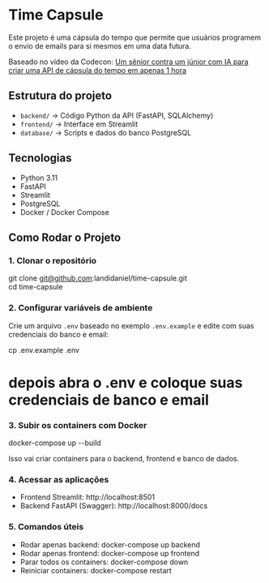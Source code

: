 # Time Capsule

Este projeto é uma cápsula do tempo que permite que usuários programem o envio de emails para si mesmos em uma data futura.

Baseado no vídeo da Codecon: [Um sênior contra um júnior com IA para criar uma API de cápsula do tempo em apenas 1 hora](https://www.youtube.com/watch?v=ad046g56LZk&ab_channel=Codecon)

## Estrutura do projeto

- `backend/` → Código Python da API (FastAPI, SQLAlchemy)
- `frontend/` → Interface em Streamlit
- `database/` → Scripts e dados do banco PostgreSQL

## Tecnologias

- Python 3.11  
- FastAPI  
- Streamlit  
- PostgreSQL  
- Docker / Docker Compose

## Como Rodar o Projeto

### 1. Clonar o repositório
git clone git@github.com:landidaniel/time-capsule.git  
cd time-capsule

### 2. Configurar variáveis de ambiente
Crie um arquivo `.env` baseado no exemplo `.env.example` e edite com suas credenciais do banco e email:

cp .env.example .env  
# depois abra o .env e coloque suas credenciais de banco e email

### 3. Subir os containers com Docker
docker-compose up --build

Isso vai criar containers para o backend, frontend e banco de dados.

### 4. Acessar as aplicações
- Frontend Streamlit: http://localhost:8501  
- Backend FastAPI (Swagger): http://localhost:8000/docs

### 5. Comandos úteis
- Rodar apenas backend: docker-compose up backend  
- Rodar apenas frontend: docker-compose up frontend  
- Parar todos os containers: docker-compose down  
- Reiniciar containers: docker-compose restart
